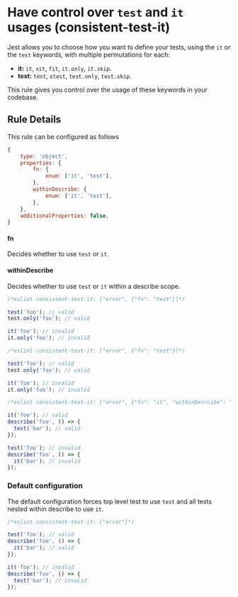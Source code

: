 # Have control over `test` and `it` usages (consistent-test-it)

Jest allows you to choose how you want to define your tests, using the `it` or the `test` keywords, with multiple permutations for each:

* **it:** `it`, `xit`, `fit`, `it.only`, `it.skip`.
* **test:** `test`, `xtest`, `test.only`, `test.skip`.

This rule gives you control over the usage of these keywords in your codebase.

## Rule Details

This rule can be configured as follows

```js
{
    type: 'object',
    properties: {
        fn: {
            enum: ['it', 'test'],
        },
        withinDescribe: {
            enum: ['it', 'test'],
        },
    },
    additionalProperties: false,
}
```

#### fn

Decides whether to use `test` or `it`.

#### withinDescribe

Decides whether to use `test` or `it` within a describe scope.

```js
/*eslint consistent-test-it: ["error", {"fn": "test"}]*/

test('foo'); // valid
test.only('foo'); // valid

it('foo'); // invalid
it.only('foo'); // invalid
```

```js
/*eslint consistent-test-it: ["error", {"fn": "test"}]*/

test('foo'); // valid
test.only('foo'); // valid

it('foo'); // invalid
it.only('foo'); // invalid
```

```js
/*eslint consistent-test-it: ["error", {"fn": "it", "withinDesrcibe": "test"}]*/

it('foo'); // valid
describe('foo', () => {
  test('bar'); // valid
});

test('foo'); // invalid
describe('foo', () => {
  it('bar'); // invalid
});
```

### Default configuration

The default configuration forces top level test to use `test` and all tests nested within describe to use `it`.

```js
/*eslint consistent-test-it: ["error"]*/

test('foo'); // valid
describe('foo', () => {
  it('bar'); // valid
});

it('foo'); // invalid
describe('foo', () => {
  test('bar'); // invalid
});
```
